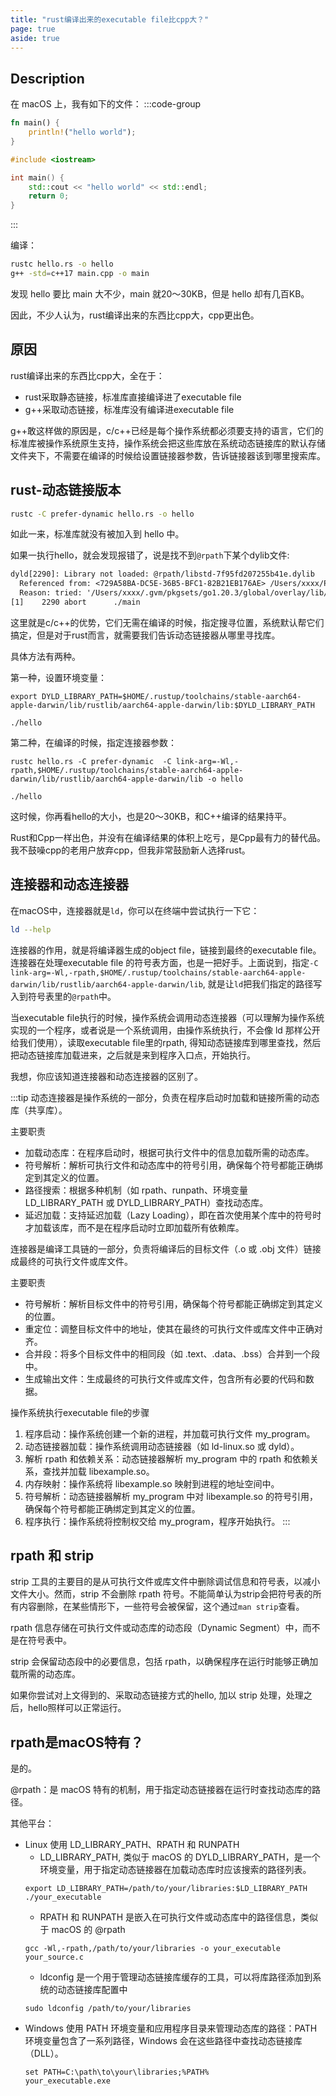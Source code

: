 ```yaml
---
title: "rust编译出来的executable file比cpp大？"
page: true
aside: true
---
```


## Description
在 macOS 上，我有如下的文件：
:::code-group
```rust [hello.rs]
fn main() {
    println!("hello world");
}
```

```cpp [main.cpp]
#include <iostream>

int main() {
    std::cout << "hello world" << std::endl;
    return 0;
}
```
:::

编译：
```sh
rustc hello.rs -o hello
g++ -std=c++17 main.cpp -o main
```

发现 hello 要比 main 大不少，main 就20～30KB，但是 hello 却有几百KB。

因此，不少人认为，rust编译出来的东西比cpp大，cpp更出色。

## 原因
rust编译出来的东西比cpp大，全在于：
- rust采取静态链接，标准库直接编译进了executable file 
- g++采取动态链接，标准库没有编译进executable file

g++敢这样做的原因是，c/c++已经是每个操作系统都必须要支持的语言，它们的标准库被操作系统原生支持，操作系统会把这些库放在系统动态链接库的默认存储文件夹下，不需要在编译的时候给设置链接器参数，告诉链接器该到哪里搜索库。

## rust-动态链接版本
```sh
rustc -C prefer-dynamic hello.rs -o hello
```
如此一来，标准库就没有被加入到 hello 中。

如果一执行hello，就会发现报错了，说是找不到`@rpath`下某个dylib文件:
```txt
dyld[2290]: Library not loaded: @rpath/libstd-7f95fd207255b41e.dylib
  Referenced from: <729A58BA-DC5E-36B5-BFC1-82B21EB176AE> /Users/xxxx/Project/rust_project/rust-playground/main
  Reason: tried: '/Users/xxxx/.gvm/pkgsets/go1.20.3/global/overlay/lib/libstd-7f95fd207255b41e.dylib' (no such file), '/libstd-7f95fd207255b41e.dylib' (no such file)
[1]    2290 abort      ./main
```

这里就是c/c++的优势，它们无需在编译的时候，指定搜寻位置，系统默认帮它们搞定，但是对于rust而言，就需要我们告诉动态链接器从哪里寻找库。

具体方法有两种。

第一种，设置环境变量：
```shell
export DYLD_LIBRARY_PATH=$HOME/.rustup/toolchains/stable-aarch64-apple-darwin/lib/rustlib/aarch64-apple-darwin/lib:$DYLD_LIBRARY_PATH

./hello
```

第二种，在编译的时候，指定连接器参数：
```shell 
rustc hello.rs -C prefer-dynamic  -C link-arg=-Wl,-rpath,$HOME/.rustup/toolchains/stable-aarch64-apple-darwin/lib/rustlib/aarch64-apple-darwin/lib -o hello

./hello
```

这时候，你再看hello的大小，也是20～30KB，和C++编译的结果持平。

Rust和Cpp一样出色，并没有在编译结果的体积上吃亏，是Cpp最有力的替代品。我不鼓噪cpp的老用户放弃cpp，但我非常鼓励新人选择rust。

## 连接器和动态连接器
在macOS中，连接器就是`ld`，你可以在终端中尝试执行一下它：
```sh 
ld --help
```

连接器的作用，就是将编译器生成的object file，链接到最终的executable file。连接器在处理executable file 的符号表方面，也是一把好手。上面说到，指定`-C link-arg=-Wl,-rpath,$HOME/.rustup/toolchains/stable-aarch64-apple-darwin/lib/rustlib/aarch64-apple-darwin/lib`, 就是让`ld`把我们指定的路径写入到符号表里的`@rpath`中。

当executable file执行的时候，操作系统会调用动态连接器（可以理解为操作系统实现的一个程序，或者说是一个系统调用，由操作系统执行，不会像 ld 那样公开给我们使用），读取executable file里的rpath, 得知动态链接库到哪里查找，然后把动态链接库加载进来，之后就是来到程序入口点，开始执行。

我想，你应该知道连接器和动态连接器的区别了。

:::tip <TipIcon />
动态连接器是操作系统的一部分，负责在程序启动时加载和链接所需的动态库（共享库）。

主要职责
- 加载动态库：在程序启动时，根据可执行文件中的信息加载所需的动态库。
- 符号解析：解析可执行文件和动态库中的符号引用，确保每个符号都能正确绑定到其定义的位置。
- 路径搜索：根据多种机制（如 rpath、runpath、环境变量 LD_LIBRARY_PATH 或 DYLD_LIBRARY_PATH）查找动态库。
- 延迟加载：支持延迟加载（Lazy Loading），即在首次使用某个库中的符号时才加载该库，而不是在程序启动时立即加载所有依赖库。


连接器是编译工具链的一部分，负责将编译后的目标文件（.o 或 .obj 文件）链接成最终的可执行文件或库文件。

主要职责
- 符号解析：解析目标文件中的符号引用，确保每个符号都能正确绑定到其定义的位置。
- 重定位：调整目标文件中的地址，使其在最终的可执行文件或库文件中正确对齐。
- 合并段：将多个目标文件中的相同段（如 .text、.data、.bss）合并到一个段中。
- 生成输出文件：生成最终的可执行文件或库文件，包含所有必要的代码和数据。


操作系统执行executable file的步骤
1. 程序启动：操作系统创建一个新的进程，并加载可执行文件 my_program。
2. 动态链接器加载：操作系统调用动态链接器（如 ld-linux.so 或 dyld）。
3. 解析 rpath 和依赖关系：动态链接器解析 my_program 中的 rpath 和依赖关系，查找并加载 libexample.so。
4. 内存映射：操作系统将 libexample.so 映射到进程的地址空间中。
5. 符号解析：动态链接器解析 my_program 中对 libexample.so 的符号引用，确保每个符号都能正确绑定到其定义的位置。
6. 程序执行：操作系统将控制权交给 my_program，程序开始执行。
:::

## rpath 和 strip
strip 工具的主要目的是从可执行文件或库文件中删除调试信息和符号表，以减小文件大小。然而，strip 不会删除 rpath 符号。不能简单认为strip会把符号表的所有内容删除，在某些情形下，一些符号会被保留，这个通过`man strip`查看。

rpath 信息存储在可执行文件或动态库的动态段（Dynamic Segment）中，而不是在符号表中。

strip 会保留动态段中的必要信息，包括 rpath，以确保程序在运行时能够正确加载所需的动态库。

如果你尝试对上文得到的、采取动态链接方式的hello, 加以 strip 处理，处理之后，hello照样可以正常运行。

## rpath是macOS特有？
是的。

@rpath：是 macOS 特有的机制，用于指定动态链接器在运行时查找动态库的路径。

其他平台：
- Linux 使用 LD_LIBRARY_PATH、RPATH 和 RUNPATH
  - LD_LIBRARY_PATH, 类似于 macOS 的 DYLD_LIBRARY_PATH，是一个环境变量，用于指定动态链接器在加载动态库时应该搜索的路径列表。
  ```shell
  export LD_LIBRARY_PATH=/path/to/your/libraries:$LD_LIBRARY_PATH ./your_executable
  ```
  - RPATH 和 RUNPATH 是嵌入在可执行文件或动态库中的路径信息，类似于 macOS 的 @rpath
  ```shell 
  gcc -Wl,-rpath,/path/to/your/libraries -o your_executable your_source.c
  ```
  - ldconfig 是一个用于管理动态链接库缓存的工具，可以将库路径添加到系统的动态链接库配置中
  ```shell
  sudo ldconfig /path/to/your/libraries
  ```
- Windows 使用 PATH 环境变量和应用程序目录来管理动态库的路径：PATH 环境变量包含了一系列路径，Windows 会在这些路径中查找动态链接库（DLL）。
  ```shell 
  set PATH=C:\path\to\your\libraries;%PATH% 
  your_executable.exe
  ```